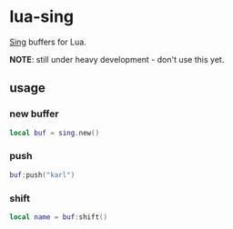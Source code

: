 # lua-sing
[Sing](https://github.com/karlmcguire/sing) buffers for Lua.

**NOTE**: still under heavy development - don't use this yet.

## usage

### new buffer

```lua
local buf = sing.new()
```

### push

```lua
buf:push("karl")
```

### shift

```lua
local name = buf:shift()
```
